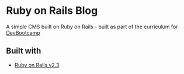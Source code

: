 # Ruby on Rails Blog

A simple CMS built on Ruby on Rails - built as part of the curriculum for [DevBootcamp](https://devbootcamp.com/)

## Built with

* [Ruby on Rails v2.3](http://rubyonrails.org/) 
